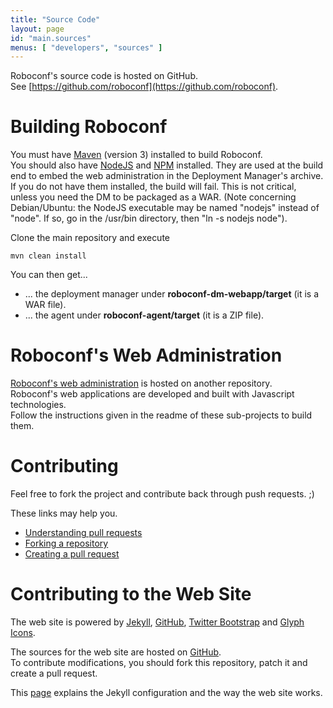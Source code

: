 ```yaml
---
title: "Source Code"
layout: page
id: "main.sources"
menus: [ "developers", "sources" ]
---
```


Roboconf's source code is hosted on GitHub.  
See [https://github.com/roboconf](https://github.com/roboconf).


# Building Roboconf

You must have [Maven](http://maven.apache.org/) (version 3) installed to build Roboconf.  
You should also have [NodeJS](http://nodejs.org/) and [NPM](https://www.npmjs.org/) installed.
They are used at the build end to embed the web administration in the Deployment Manager's archive. If you
do not have them installed, the build will fail. This is not critical, unless you need the DM
to be packaged as a WAR. 
(Note concerning Debian/Ubuntu: the NodeJS executable may be named "nodejs" instead of "node". If so,
go in the /usr/bin directory, then "ln -s nodejs node").

Clone the main repository and execute

	mvn clean install

You can then get...

* ... the deployment manager under **roboconf-dm-webapp/target** (it is a WAR file).
* ... the agent under **roboconf-agent/target** (it is a ZIP file).


# Roboconf's Web Administration

[Roboconf's web administration](https://github.com/roboconf/roboconf-web-administration) is hosted on another repository.  
Roboconf's web applications are developed and built with Javascript technologies.  
Follow the instructions given in the readme of these sub-projects to build them.


# Contributing

Feel free to fork the project and contribute back through push requests. ;)

These links may help you.

* [Understanding pull requests](https://help.github.com/articles/using-pull-requests)
* [Forking a repository](https://help.github.com/articles/fork-a-repo)
* [Creating a pull request](https://help.github.com/articles/creating-a-pull-request)


# Contributing to the Web Site

The web site is powered by [Jekyll](http://jekyllrb.com), [GitHub](http://github.com), 
[Twitter Bootstrap](http://getbootstrap.com) and [Glyph Icons](http://glyphicons.com).

The sources for the web site are hosted on [GitHub](https://github.com/roboconf/roboconf.github.io).  
To contribute modifications, you should fork this repository, patch it and create a pull request.

This [page](developer-guide/web-site-organization.html) explains the Jekyll configuration and the way the web site works.
